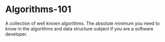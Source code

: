 # Algorithms-101
A collection of well known algorithms. The absolute minimum you need to know in the algorithms and data structure subject if you are a software developer.
